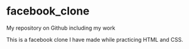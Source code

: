 # facebook_clone
My repository on Github including my work

This is a facebook clone I have made while practicing HTML and CSS.

